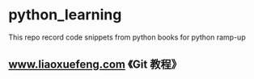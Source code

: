 # python_learning
This repo record code snippets from python books for python ramp-up

## www.liaoxuefeng.com 《Git 教程》

